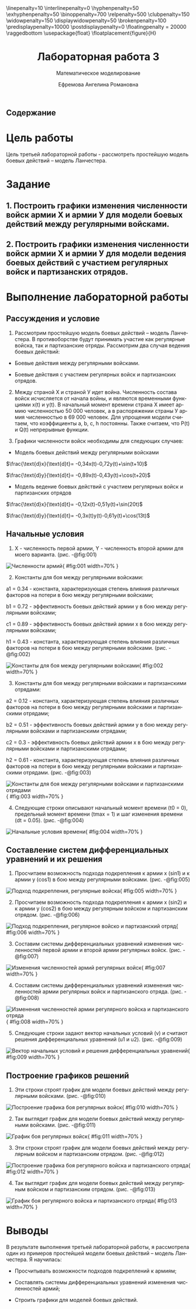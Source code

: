 ﻿---
# Front matter
lang: ru-RU
title: "Лабораторная работа 3"
subtitle: "Математическое моделирование"
author: "Ефремова Ангелина Романовна"
teacher: "Кулябов Дмитрий Сергеевич"

# Formatting
toc-title: "Содержание"
toc: true # Table of contents
toc_depth: 2
lof: true # List of figures
lot: true # List of tables
fontsize: 12pt
linestretch: 1.5
papersize: a4paper
documentclass: scrreprt
polyglossia-lang: russian
polyglossia-otherlangs: english
mainfont: PT Serif
romanfont: PT Serif
sansfont: PT Sans
monofont: PT Mono
mainfontoptions: Ligatures=TeX
romanfontoptions: Ligatures=TeX
sansfontoptions: Ligatures=TeX,Scale=MatchLowercase
monofontoptions: Scale=MatchLowercase
indent: true
pdf-engine: lualatex
header-includes:
  - \linepenalty=10 # the penalty added to the badness of each line within a paragraph (no associated penalty node) Increasing the value makes tex try to have fewer lines in the paragraph.
  - \interlinepenalty=0 # value of the penalty (node) added after each line of a paragraph.
  - \hyphenpenalty=50 # the penalty for line breaking at an automatically inserted hyphen
  - \exhyphenpenalty=50 # the penalty for line breaking at an explicit hyphen
  - \binoppenalty=700 # the penalty for breaking a line at a binary operator
  - \relpenalty=500 # the penalty for breaking a line at a relation
  - \clubpenalty=150 # extra penalty for breaking after first line of a paragraph
  - \widowpenalty=150 # extra penalty for breaking before last line of a paragraph
  - \displaywidowpenalty=50 # extra penalty for breaking before last line before a display math
  - \brokenpenalty=100 # extra penalty for page breaking after a hyphenated line
  - \predisplaypenalty=10000 # penalty for breaking before a display
  - \postdisplaypenalty=0 # penalty for breaking after a display
  - \floatingpenalty = 20000 # penalty for splitting an insertion (can only be split footnote in standard LaTeX)
  - \raggedbottom # or \flushbottom
  - \usepackage{float} # keep figures where there are in the text
  - \floatplacement{figure}{H} # keep figures where there are in the text
---

# Цель работы

Цель третьей лабораторной работы - рассмотреть простейшую модель боевых действий – модель Ланчестера.

# Задание

## 1. Построить графики изменения численности войск армии Х и армии У для модели боевых действий между регулярными войсками.
## 2. Построить графики изменения численности войск армии Х и армии У для модели ведения боевых действий с участием регулярных войск и партизанских отрядов.

# Выполнение лабораторной работы

## Рассуждения и условие 

1. Рассмотрим простейшую модель боевых действий – модель Ланчестера. В противоборстве будут принимать участие как регулярные войска, так и партизанские отряды. Рассмотрим два случая ведения боевых действий:

- Боевые действия между регулярными войсками.

- Боевые действия с участием регулярных войск и партизанских
отрядов.

2. Между страной Х и страной У идет война. Численность состава войск исчисляется от начала войны, и являются временными функциями x(t) и y(t). В начальный момент времени страна Х имеет армию численностью 50 000 человек, а в распоряжении страны У армия численностью в 69 000 человек. Для упрощения модели считаем, что коэффициенты a, b, c, h постоянны. Также считаем, что P(t) и Q(t) непрерывные функции.

3. Графики численности войск необходимы для следующих случаев:

- Модель боевых действий между регулярными войсками 

$\frac{\text{d}x}{\text{d}t}= -0,34x(t)-0,72y(t)+\sin(t+10)$

$\frac{\text{d}y}{\text{d}t}= -0,89x(t)-0,43y(t)+\cos(t+20)$

- Модель ведение боевых действий с участием регулярных войск и партизанских отрядов

$\frac{\text{d}x}{\text{d}t}= -0,12x(t)-0,51y(t)+\sin(20t)$

$\frac{\text{d}y}{\text{d}t}= -0,3x(t)y(t)-0,61y(t)+\cos(13t)$

## Начальные условия

1. X - численность первой армии, Y - численность второй армии для моего варианта. (рис. -@fig:001)

![Численности армий](images\1.png){ #fig:001 width=70% }

2. Константы для боя между регулярными войсками:

a1 = 0.34 - константа, характеризующая степень влияния различных факторов на потери в бою между регулярными войсками;

b1 = 0.72 - эффективность боевых действий армии у в бою между регулярными войсками;

c1 = 0.89 - эффективность боевых действий армии х в бою между регулярными войсками;

h1 = 0.43 - константа, характеризующая степень влияния различных факторов на потери в бою между регулярными войсками. (рис. -@fig:002)

![Константы для боя между регулярными войсками](images\2.png){ #fig:002 width=70% }

3. Константы для боя между регулярными войсками и партизанскими отрядами:

a2 = 0.12 - константа, характеризующая степень влияния различных факторов на потери в бою между регулярными войсками и партизанскими отрядами;

b2 = 0.51 - эффективность боевых действий армии у в бою между регулярными войсками и партизанскими отрядами;

c2 = 0.3 - эффективность боевых действий армии х в бою между регулярными войсками и партизанскими отрядами;

h2 = 0.61 - константа, характеризующая степень влияния различных факторов на потери в бою между регулярными войсками и партизанскими отрядами. (рис. -@fig:003)

![Константы для боя между регулярными войсками и партизанскими отрядами](images\3.png){ #fig:003 width=70% }

4. Следующие строки описывают начальный момент времени (t0 = 0), предельный момент времени (tmax = 1) и шаг изменения времени (dt = 0.05). (рис. -@fig:004)

![Начальные условия времени](images\4.png){ #fig:004 width=70% }

## Составление систем дифференциальных уравнений и их решения

1. Просчитаем возможность подхода подкрепления к армии х (sin1) и к армии у (cos1) в бою между регулярными войсками. (рис. -@fig:005)

![Подход подкрепления, регулярные войска](images\5.png){ #fig:005 width=70% }

2. Просчитаем возможность подхода подкрепления к армии х (sin2) и к армии у (cos2) в бою между регулярным войском и партизанским отрядом. (рис. -@fig:006)

![Подход подкрепления, регулярное войско и партизанский отряд](images\6.png){ #fig:006 width=70% }

3. Составим системы дифференциальных уравнений изменения численностей первой армии и второй армии регулярных войск. (рис. -@fig:007)

![Изменения численностей армий регулярных войск](images\7.png){ #fig:007 width=70% }

4. Составим системы дифференциальных уравнений изменения численностей армии регулярных войск и партизанского отряда. (рис. -@fig:008)

![Изменения численностей армии регулярного войска и партизанского отряда](images\8.png){ #fig:008 width=70% }

5. Следующие строки задают вектор начальных условий (v) и считают решения дифференциальных уравнений (u1 и u2). (рис. -@fig:009)

![Вектор начальных условий и решения дифференциальных уравнений](images\9.png){ #fig:009 width=70% }

## Построение графиков решений

1. Эти строки строят график для модели боевых действий между регулярными войсками. (рис. -@fig:010)

![Построение графика боя регулярных войск](images\10.png){ #fig:010 width=70% }

2. Так выглядит график для модели боевых действий между регулярными войсками. (рис. -@fig:011)

![График боя регулярных войск](images\11.png){ #fig:011 width=70% }

3. Эти строки строят график для модели боевых действий между регулярным войском и партизанским отрядом. (рис. -@fig:012)

![Построение графика боя регулярного войска и партизанского отряда](images\12.png){ #fig:012 width=70% }

4. Так выглядит график для модели боевых действий между регулярным войском и партизанским отрядом. (рис. -@fig:013)

![График боя регулярного войска и партизанского отряда](images\13.png){ #fig:013 width=70% }

# Выводы

В результате выполнения третьей лабораторной работы, я рассмотрела один из примеров простейшей модели боевых действий – модель Ланчестера. Я научилась: 

- Просчитывать возможности подходов подкреплений к армиям;

- Составлять системы дифференциальных уравнений изменения численностей армий;

- Строить графики для моделей боевых действий. 

